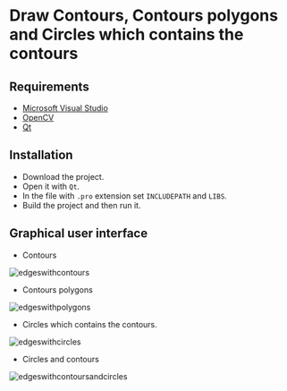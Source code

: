 # Draw Contours, Contours polygons and Circles which contains the contours

## Requirements

* [Microsoft Visual Studio](https://https://www.visualstudio.com/)
* [OpenCV](https://opencv.org/)
* [Qt](https://www.qt.io/)

## Installation

* Download the project.
* Open it with `Qt`.
* In the file with `.pro` extension set `INCLUDEPATH` and `LIBS`.
* Build the project and then run it.

## Graphical user interface

* Contours

![edgeswithcontours](https://user-images.githubusercontent.com/20202617/32295213-405c8d86-bf51-11e7-9297-8ccf7029fa79.png)

* Contours polygons

![edgeswithpolygons](https://user-images.githubusercontent.com/20202617/32295284-772aa578-bf51-11e7-8a81-2a4fd1855ab2.png)

* Circles which contains the contours.

![edgeswithcircles](https://user-images.githubusercontent.com/20202617/32295426-ea4cb014-bf51-11e7-8404-0721a85f2c6e.png)

* Circles and contours

![edgeswithcontoursandcircles](https://user-images.githubusercontent.com/20202617/32372234-ae363090-c09c-11e7-8722-41ab3d8c3273.png)
